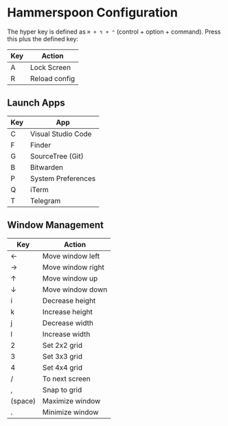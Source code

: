 # Hammerspoon Configuration

The hyper key is defined as `⌘ + ⌥ + ⌃` (control + option + command). Press this plus the defined key:

| Key | Action        |
| --- | ------------- |
| A   | Lock Screen   |
| R   | Reload config |

## Launch Apps

| Key | App                |
| --- | ------------------ |
| C   | Visual Studio Code |
| F   | Finder             |
| G   | SourceTree (Git)   |
| B   | Bitwarden          |
| P   | System Preferences |
| Q   | iTerm              |
| T   | Telegram           |

## Window Management

| Key     | Action            |
| ------- | ----------------- |
| ←       | Move window left  |
| →       | Move window right |
| ↑       | Move window up    |
| ↓       | Move window down  |
| i       | Decrease height   |
| k       | Increase height   |
| j       | Decrease width    |
| l       | Increase width    |
| 2       | Set 2x2 grid      |
| 3       | Set 3x3 grid      |
| 4       | Set 4x4 grid      |
| /       | To next screen    |
| ,       | Snap to grid      |
| (space) | Maximize window   |
| .       | Minimize window   |
